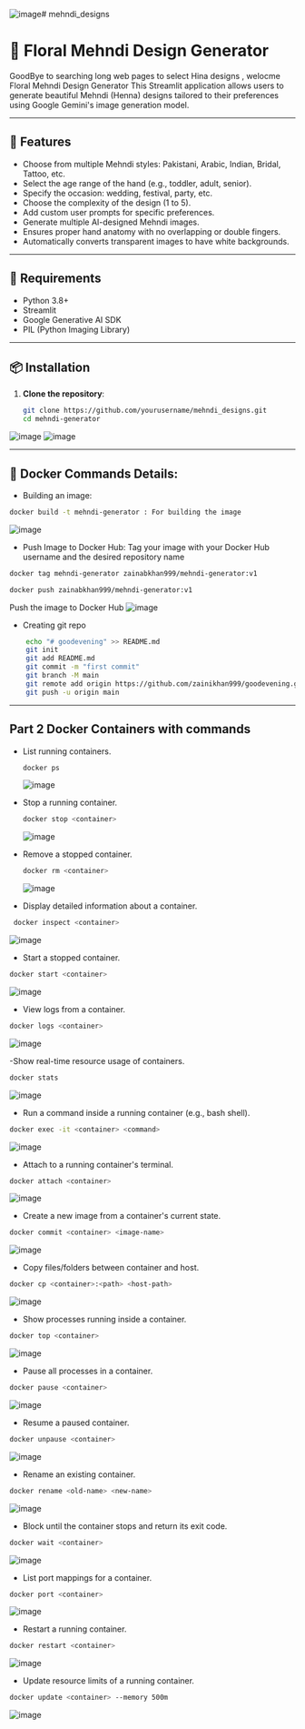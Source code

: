 ![image](https://github.com/user-attachments/assets/a687f008-f782-4f38-a300-6dceb6ae9068)# mehndi_designs
# 🌸 Floral Mehndi Design Generator
GoodBye to searching long web pages to select Hina designs , welocme Floral Mehndi Design Generator
This Streamlit application allows users to generate beautiful Mehndi (Henna) designs tailored to their preferences using Google Gemini's image generation model.

---

## 🚀 Features

- Choose from multiple Mehndi styles: Pakistani, Arabic, Indian, Bridal, Tattoo, etc.
- Select the age range of the hand (e.g., toddler, adult, senior).
- Specify the occasion: wedding, festival, party, etc.
- Choose the complexity of the design (1 to 5).
- Add custom user prompts for specific preferences.
- Generate multiple AI-designed Mehndi images.
- Ensures proper hand anatomy with no overlapping or double fingers.
- Automatically converts transparent images to have white backgrounds.

---

## 🧰 Requirements

- Python 3.8+
- Streamlit
- Google Generative AI SDK
- PIL (Python Imaging Library)

---

## 📦 Installation

1. **Clone the repository**:
   ```bash
   git clone https://github.com/yourusername/mehndi_designs.git
   cd mehndi-generator
   ```
![image](https://github.com/user-attachments/assets/4f9affa6-5dac-45db-b566-eebf662ae73e)
![image](https://github.com/user-attachments/assets/f0fad538-09e4-405c-a74c-4c3f22334ab8)


---
## 🐳 Docker Commands Details:
- Building an image:
```bash
docker build -t mehndi-generator : For building the image
```
  ![image](https://github.com/user-attachments/assets/11dca29b-3aaf-4206-8b06-e943bca624f3)

- Push Image to Docker Hub:
  Tag your image with your Docker Hub username and the desired repository name
```bash
docker tag mehndi-generator zainabkhan999/mehndi-generator:v1
```
```bash 
docker push zainabkhan999/mehndi-generator:v1 
```
Push the image to Docker Hub
  ![image](https://github.com/user-attachments/assets/7cd9c436-b225-4806-b3fa-cd66f5bfd253)
  
-  Creating git repo
  ```bash
      echo "# goodevening" >> README.md
      git init
      git add README.md
      git commit -m "first commit"
      git branch -M main
      git remote add origin https://github.com/zainikhan999/goodevening.git
      git push -u origin main
   ```
---
## Part 2 Docker Containers with commands
- List running containers.
  ``` bash
  docker ps
  ```
  ![image](https://github.com/user-attachments/assets/4a93d7df-c320-49bb-b02f-03dcee5dd1d2)

- Stop a running container.
  ``` bash
  docker stop <container>
  ```
  ![image](https://github.com/user-attachments/assets/3b0a9562-fed5-42be-8679-ff050f058d3b)

- Remove a stopped container.
  ```bash
  docker rm <container>
  ```
  ![image](https://github.com/user-attachments/assets/bdad7b7d-3a14-4bfd-87b5-021669640b8a)

- Display detailed information about a container.
 ```bash
  docker inspect <container>
  ```
![image](https://github.com/user-attachments/assets/f649d797-544c-44cb-8154-629335c44be0)

- Start a stopped container.
``` bash
docker start <container>
```
![image](https://github.com/user-attachments/assets/36e871f1-98a2-47cf-8d93-daca0c3f0d53)

- View logs from a container.
``` bash
docker logs <container>
```
![image](https://github.com/user-attachments/assets/c4398577-73bf-44fe-8acf-5ac4423e4ad8)

-Show real-time resource usage of containers.
``` bash
docker stats
```
![image](https://github.com/user-attachments/assets/474d9160-6528-42e1-9e5f-44958a9c9dff)

- Run a command inside a running container (e.g., bash shell).
``` bash
docker exec -it <container> <command>
```
![image](https://github.com/user-attachments/assets/34237ccf-cdbe-40ed-9d4a-5aaeee6082bc)

- Attach to a running container's terminal.
```bash
docker attach <container>
```
![image](https://github.com/user-attachments/assets/fc6b7a9d-e2ae-4021-b6ee-f651546b61a0)

- Create a new image from a container's current state.
``` bash
docker commit <container> <image-name>
```
![image](https://github.com/user-attachments/assets/b3b3cf2b-fd7c-4d18-8c80-92da5847a48c)

- Copy files/folders between container and host.
``` bash
docker cp <container>:<path> <host-path>
```
![image](https://github.com/user-attachments/assets/3f4fd55a-ee22-4764-a13e-912e7633e498)

- Show processes running inside a container.
``` bash
docker top <container>
```
![image](https://github.com/user-attachments/assets/9bb50873-6c6c-499c-94b9-96a5f0a4e699)

- Pause all processes in a container.
``` bash
docker pause <container>
```
![image](https://github.com/user-attachments/assets/0c9c2e9f-5ce5-4b06-83ab-a2e04241c11b)

- Resume a paused container.
``` bash
docker unpause <container>
```
![image](https://github.com/user-attachments/assets/fa0c6d43-878e-49ca-811e-9a29fbdd2be0)


- Rename an existing container.
``` bash
docker rename <old-name> <new-name>
```
![image](https://github.com/user-attachments/assets/6887d811-cfad-4fc8-bb9f-3c3f0a34508f)

- Block until the container stops and return its exit code.
``` bash
docker wait <container>
```
![image](https://github.com/user-attachments/assets/08a96622-6310-4c7d-a189-8095dfe79a8c)


- List port mappings for a container.
``` bash
docker port <container>
```
![image](https://github.com/user-attachments/assets/07e4e9c8-5d91-4f65-a01b-d3db0f4a7394)


- Restart a running container.
``` bash
docker restart <container>
```
![image](https://github.com/user-attachments/assets/df29c217-f6a7-4695-be40-d73c5365754b)

- Update resource limits of a running container.
``` bash
docker update <container> --memory 500m
```
![image](https://github.com/user-attachments/assets/df8efc26-6426-4b81-b2d4-b30f50effc4a)
